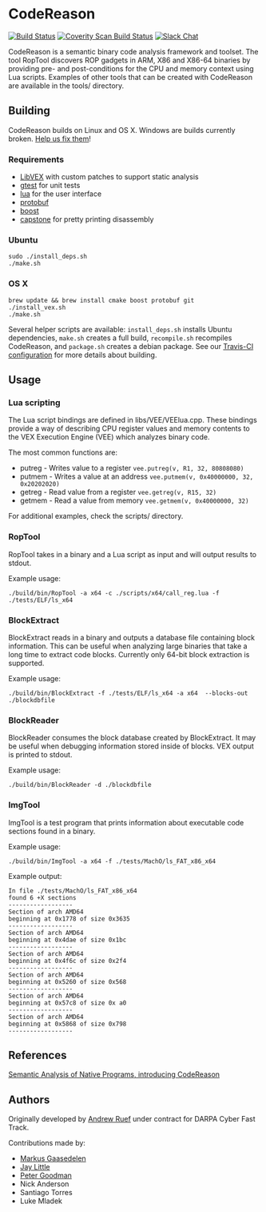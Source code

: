 # CodeReason
[![Build Status](https://travis-ci.org/trailofbits/codereason.svg)](https://travis-ci.org/trailofbits/codereason)
[![Coverity Scan Build Status](https://scan.coverity.com/projects/5509/badge.svg)](https://scan.coverity.com/projects/5509)
[![Slack Chat](http://empireslacking.herokuapp.com/badge.svg)](https://empireslacking.herokuapp.com/)

CodeReason is a semantic binary code analysis framework and toolset. The tool RopTool discovers ROP gadgets in ARM, X86 and X86-64 binaries by providing pre- and post-conditions for the CPU and memory context using Lua scripts. Examples of other tools that can be created with CodeReason are available in the tools/ directory.

## Building
CodeReason builds on Linux and OS X. Windows are builds currently broken. [Help us fix them](https://github.com/trailofbits/codereason/issues/32)!

### Requirements
* [LibVEX](https://github.com/trailofbits/libvex) with custom patches to support static analysis
* [gtest](https://code.google.com/p/googletest/) for unit tests
* [lua](http://www.lua.org/home.html) for the user interface
* [protobuf](https://developers.google.com/protocol-buffers/)
* [boost](http://www.boost.org/)
* [capstone](http://www.capstone-engine.org/) for pretty printing disassembly

### Ubuntu
```
sudo ./install_deps.sh
./make.sh
```

### OS X
```
brew update && brew install cmake boost protobuf git
./install_vex.sh
./make.sh
```

Several helper scripts are available: `install_deps.sh` installs Ubuntu dependencies, `make.sh` creates a full build, `recompile.sh` recompiles CodeReason, and `package.sh` creates a debian package. See our [Travis-CI configuration](https://github.com/trailofbits/codereason/blob/master/.travis.yml) for more details about building.

## Usage

### Lua scripting
The Lua script bindings are defined in libs/VEE/VEElua.cpp. These bindings provide a way of describing CPU register values and memory contents to the VEX Execution Engine (VEE) which analyzes binary code.

The most common functions are:
* putreg - Writes value to a register `vee.putreg(v, R1, 32, 80808080)`
* putmem - Writes a value at an address `vee.putmem(v, 0x40000000, 32, 0x20202020)`
* getreg - Read value from a register `vee.getreg(v, R15, 32)`
* getmem - Read a value from memory `vee.getmem(v, 0x40000000, 32)`

For additional examples, check the scripts/ directory.

### RopTool
RopTool takes in a binary and a Lua script as input and will output results to stdout.

Example usage:
```
./build/bin/RopTool -a x64 -c ./scripts/x64/call_reg.lua -f ./tests/ELF/ls_x64
```

### BlockExtract
BlockExtract reads in a binary and outputs a database file containing block information. This can be useful when analyzing large binaries that take a long time to extract code blocks. Currently only 64-bit block extraction is supported.

Example usage:
```
./build/bin/BlockExtract -f ./tests/ELF/ls_x64 -a x64  --blocks-out ./blockdbfile
```

### BlockReader
BlockReader consumes the block database created by BlockExtract. It may be useful when debugging information stored inside of blocks. VEX output is printed to stdout.

Example usage:
```
./build/bin/BlockReader -d ./blockdbfile
```

### ImgTool
ImgTool is a test program that prints information about executable code sections found in a binary.

Example usage:
```
./build/bin/ImgTool -a x64 -f ./tests/MachO/ls_FAT_x86_x64
```
Example output:
```
In file ./tests/MachO/ls_FAT_x86_x64
found 6 +X sections
------------------
Section of arch AMD64
beginning at 0x1778 of size 0x3635
------------------
Section of arch AMD64
beginning at 0x4dae of size 0x1bc
------------------
Section of arch AMD64
beginning at 0x4f6c of size 0x2f4
------------------
Section of arch AMD64
beginning at 0x5260 of size 0x568
------------------
Section of arch AMD64
beginning at 0x57c8 of size 0x a0
------------------
Section of arch AMD64
beginning at 0x5868 of size 0x798
------------------
```

## References
[Semantic Analysis of Native Programs, introducing CodeReason](http://blog.trailofbits.com/2014/02/23/semantic-analysis-of-native-programs-introducing-codereason/)

## Authors
Originally developed by [Andrew Ruef](https://github.com/awruef) under contract for DARPA Cyber Fast Track.

Contributions made by:
* [Markus Gaasedelen](https://github.com/gaasedelen)
* [Jay Little](https://github.com/computerality)
* [Peter Goodman](https://github.com/pgoodman)
* Nick Anderson
* Santiago Torres
* Luke Mladek
